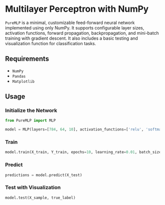 # Multilayer Perceptron with NumPy

`PureMLP` is a minimal, customizable feed-forward neural network implemented using only NumPy.
It supports configurable layer sizes, activation functions, forward propagation, backpropagation, and mini-batch training with gradient descent.
It also includes a basic testing and visualization function for classification tasks.

## Requirements
- `NumPy`
- `Pandas`
- `Matplotlib`

## Usage

### Initialize the Network
```python
from PureMLP import MLP

model = MLP(layers=[784, 64, 10], activation_functions=['relu', 'softmax'])
```

### Train
```python
model.train(X_train, Y_train, epochs=10, learning_rate=0.01, batch_size=64)
```

### Predict
```python
predictions = model.predict(X_test)
```

### Test with Visualization
```python
model.test(X_sample, true_label)
```
